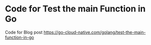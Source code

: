 # Code for Test the main Function in Go
Code for Blog post https://go-cloud-native.com/golang/test-the-main-function-in-go